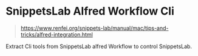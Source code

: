# SnippetsLab Alfred Workflow Cli

> https://www.renfei.org/snippets-lab/manual/mac/tips-and-tricks/alfred-integration.html

Extract Cli tools from SnippetsLab alfred Workflow to control SnippetsLab.
